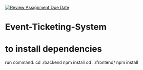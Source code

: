 [![Review Assignment Due Date](https://classroom.github.com/assets/deadline-readme-button-22041afd0340ce965d47ae6ef1cefeee28c7c493a6346c4f15d667ab976d596c.svg)](https://classroom.github.com/a/Eu2FmBb3)
# Event-Ticketing-System

# to install dependencies
run command:
cd ./backend
npm install
cd ../frontend/
npm install
